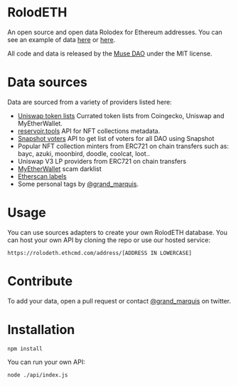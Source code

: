 # RolodETH
An open source and open data Rolodex for Ethereum addresses. You can see an example of data [here](https://rolodeth.ethcmd.com/address/0x5c891d76584b46bc7f1e700169a76569bb77d2db) or [here](https://rolodeth.ethcmd.com/address/0x68b3465833fb72a70ecdf485e0e4c7bd8665fc45).

All code and data is released by the [Muse DAO](https://twitter.com/NiftyMuseum) under the MIT license.
# Data sources

Data are sourced from a variety of providers listed here:
* [Uniswap token lists](https://tokenlists.org/) Currated token lists from Coingecko, Uniswap and MyEtherWallet.
* [reservoir.tools](https://reservoir.tools/) API for NFT collections metadata.
* [Snapshot voters](https://snapshot.org/) API to get list of voters for all DAO using Snapshot
* Popular NFT collection minters from ERC721 on chain transfers such as: bayc, azuki, moonbird, doodle, coolcat, loot..
* Uniswap V3 LP providers from ERC721 on chain transfers
* [MyEtherWallet](https://github.com/MyEtherWallet/ethereum-lists/blob/master/src/addresses/addresses-darklist.json) scam darklist
* [Etherscan labels](https://github.com/brianleect/etherscan-labels)
* Some personal tags by [@grand_marquis](https://twitter.com/grands_marquis).

# Usage

You can use sources adapters to create your own RolodETH database. You can host your own API by cloning the repo or use our hosted service:
```
https://rolodeth.ethcmd.com/address/[ADDRESS IN LOWERCASE]
```

# Contribute

To add your data, open a pull request or contact [@grand_marquis](https://twitter.com/grands_marquis) on twitter.
# Installation

```
npm install
```

You can run your own API:

```
node ./api/index.js
```



